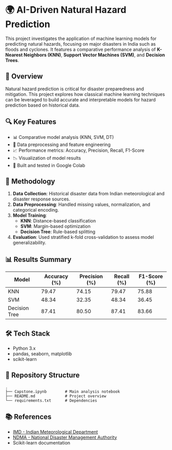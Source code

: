 # 🌍 AI-Driven Natural Hazard Prediction

This project investigates the application of machine learning models for predicting natural hazards, focusing on major disasters in India such as floods and cyclones. It features a comparative performance analysis of **K-Nearest Neighbors (KNN)**, **Support Vector Machines (SVM)**, and **Decision Trees**.

## 📌 Overview

Natural hazard prediction is critical for disaster preparedness and mitigation. This project explores how classical machine learning techniques can be leveraged to build accurate and interpretable models for hazard prediction based on historical data.

## 🔍 Key Features

- 📊 Comparative model analysis (KNN, SVM, DT)
- 📁 Data preprocessing and feature engineering
- 📈 Performance metrics: Accuracy, Precision, Recall, F1-Score
- 📉 Visualization of model results
- 🧪 Built and tested in Google Colab

## 🧠 Methodology

1. **Data Collection**: Historical disaster data from Indian meteorological and disaster response sources.
2. **Data Preprocessing**: Handled missing values, normalization, and categorical encoding.
3. **Model Training**:
   - **KNN**: Distance-based classification
   - **SVM**: Margin-based optimization
   - **Decision Tree**: Rule-based splitting
4. **Evaluation**: Used stratified k-fold cross-validation to assess model generalizability.

## 📊 Results Summary

| Model         | Accuracy (%) | Precision (%) | Recall (%) | F1-Score (%) |
|---------------|--------------|----------------|-------------|---------------|
| KNN           | 79.47        | 74.15          | 79.47       | 75.88         |
| SVM           | 48.34        | 32.35          | 48.34       | 36.45         |
| Decision Tree | 87.41        | 80.50          | 87.41       | 83.66         |

## 🛠️ Tech Stack

- Python 3.x
- pandas, seaborn, matplotlib
- scikit-learn

## 📁 Repository Structure

```plaintext
.
├── Capstone.ipynb        # Main analysis notebook
├── README.md             # Project overview
└── requirements.txt      # Dependencies
```


## 📚 References

- [IMD - Indian Meteorological Department](https://mausam.imd.gov.in/)
- [NDMA - National Disaster Management Authority](https://ndma.gov.in/)
- Scikit-learn documentation
